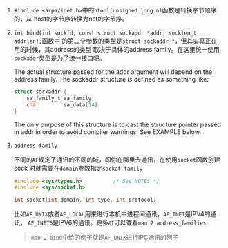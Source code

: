 1. `#include <arpa/inet.h>`中的`htonl(unsigned long n)`函数是转换字节顺序的，从
   host的字节序转换为net的字节序。

2. `int bind(int sockfd, const struct sockaddr *addr, socklen_t addrlen);`函数中
   的第二个参数的类型是`struct sockaddr *`，但其实真正在用的时候，其address的类型
   取决于具体的address family。在这里统一使用`sockaddr`类型是为了统一接口吧。


   The actual structure passed for the addr argument will depend on the address 
   family.  The sockaddr structure is defined as something like:

   ```c
   struct sockaddr {
       sa_family_t sa_family;
       char        sa_data[14];
   }
   ```

   The only purpose of this structure is to cast the structure pointer passed 
   in addr in order to avoid compiler warnings.  See EXAMPLE below.

3. `address family`

   不同的`AF`规定了通讯的不同的域，即你在哪里去通讯，在使用`socket`函数创建sock
   时就需要在`domain`参数指定`socket family`

   ```c
   #include <sys/types.h>          /* See NOTES */
   #include <sys/socket.h>

   int socket(int domain, int type, int protocol);
   ```

   比如`AF_UNIX`或者`AF_LOCAL`用来进行本机中进程间通讯，`AF_INET`是IPV4的通讯，
   `AF_INET6`是IPV6的通讯。更多af可以查看`man 7 address_families`
   
   > `man 2 bind`中给的例子就是`AF_UNIX`进行IPC通讯的例子

